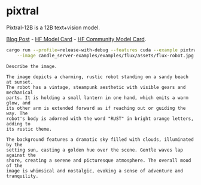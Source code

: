 # pixtral

Pixtral-12B is a 12B text+vision model.

[Blog Post](https://mistral.ai/news/pixtral-12b/) -
[HF Model Card](https://huggingface.co/mistralai/Pixtral-12B-2409) -
[HF Community Model Card](https://huggingface.co/mistral-community/pixtral-12b).

```bash
cargo run --profile=release-with-debug --features cuda --example pixtral -- \
    --image candle_server-examples/examples/flux/assets/flux-robot.jpg
```

```
Describe the image.

The image depicts a charming, rustic robot standing on a sandy beach at sunset.
The robot has a vintage, steampunk aesthetic with visible gears and mechanical
parts. It is holding a small lantern in one hand, which emits a warm glow, and
its other arm is extended forward as if reaching out or guiding the way. The
robot's body is adorned with the word "RUST" in bright orange letters, adding to
its rustic theme.

The background features a dramatic sky filled with clouds, illuminated by the
setting sun, casting a golden hue over the scene. Gentle waves lap against the
shore, creating a serene and picturesque atmosphere. The overall mood of the
image is whimsical and nostalgic, evoking a sense of adventure and tranquility.
```
